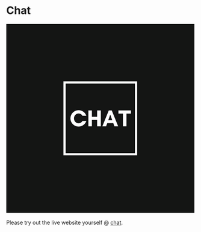 # Chat 
![alt-text](https://github.com/mayan-000/chat-Angular/blob/main/src/assets/images/CHAT.png "Chat")

Please try out the live website yourself @ [chat](https://chat-4dbb2.web.app/).



